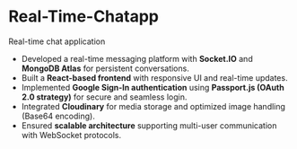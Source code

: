 # Real-Time-Chatapp

Real-time chat application  

- Developed a real-time messaging platform with **Socket.IO** and **MongoDB Atlas** for persistent conversations.  
- Built a **React-based frontend** with responsive UI and real-time updates.  
- Implemented **Google Sign-In authentication** using **Passport.js (OAuth 2.0 strategy)** for secure and seamless login.  
- Integrated **Cloudinary** for media storage and optimized image handling (Base64 encoding).  
- Ensured **scalable architecture** supporting multi-user communication with WebSocket protocols.  
